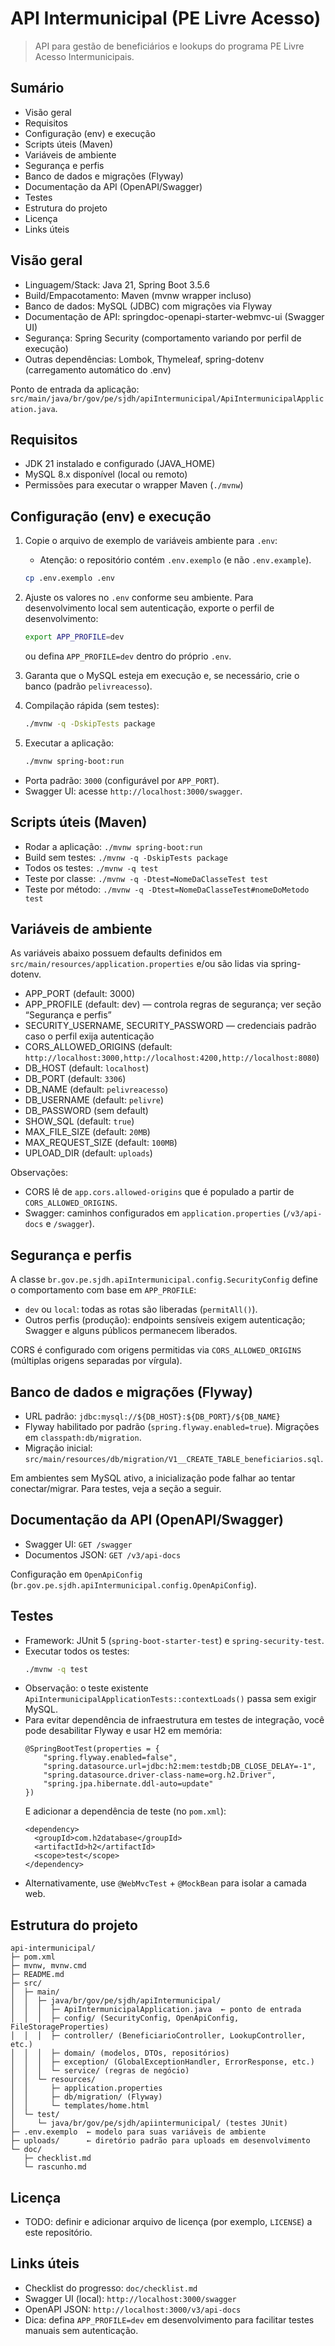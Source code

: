 # API Intermunicipal (PE Livre Acesso)

> API para gestão de beneficiários e lookups do programa PE Livre Acesso Intermunicipais.

## Sumário
- Visão geral
- Requisitos
- Configuração (env) e execução
- Scripts úteis (Maven)
- Variáveis de ambiente
- Segurança e perfis
- Banco de dados e migrações (Flyway)
- Documentação da API (OpenAPI/Swagger)
- Testes
- Estrutura do projeto
- Licença
- Links úteis

## Visão geral
- Linguagem/Stack: Java 21, Spring Boot 3.5.6
- Build/Empacotamento: Maven (mvnw wrapper incluso)
- Banco de dados: MySQL (JDBC) com migrações via Flyway
- Documentação de API: springdoc-openapi-starter-webmvc-ui (Swagger UI)
- Segurança: Spring Security (comportamento variando por perfil de execução)
- Outras dependências: Lombok, Thymeleaf, spring-dotenv (carregamento automático do .env)

Ponto de entrada da aplicação: `src/main/java/br/gov/pe/sjdh/apiIntermunicipal/ApiIntermunicipalApplication.java`.

## Requisitos
- JDK 21 instalado e configurado (JAVA_HOME)
- MySQL 8.x disponível (local ou remoto)
- Permissões para executar o wrapper Maven (`./mvnw`)

## Configuração (env) e execução
1) Copie o arquivo de exemplo de variáveis ambiente para `.env`:
   - Atenção: o repositório contém `.env.exemplo` (e não `.env.example`).
   ```bash
   cp .env.exemplo .env
   ```

2) Ajuste os valores no `.env` conforme seu ambiente. Para desenvolvimento local sem autenticação, exporte o perfil de desenvolvimento:
   ```bash
   export APP_PROFILE=dev
   ```
   ou defina `APP_PROFILE=dev` dentro do próprio `.env`.

3) Garanta que o MySQL esteja em execução e, se necessário, crie o banco (padrão `pelivreacesso`).

4) Compilação rápida (sem testes):
   ```bash
   ./mvnw -q -DskipTests package
   ```

5) Executar a aplicação:
   ```bash
   ./mvnw spring-boot:run
   ```

- Porta padrão: `3000` (configurável por `APP_PORT`).
- Swagger UI: acesse `http://localhost:3000/swagger`.

## Scripts úteis (Maven)
- Rodar a aplicação: `./mvnw spring-boot:run`
- Build sem testes: `./mvnw -q -DskipTests package`
- Todos os testes: `./mvnw -q test`
- Teste por classe: `./mvnw -q -Dtest=NomeDaClasseTest test`
- Teste por método: `./mvnw -q -Dtest=NomeDaClasseTest#nomeDoMetodo test`

## Variáveis de ambiente
As variáveis abaixo possuem defaults definidos em `src/main/resources/application.properties` e/ou são lidas via spring-dotenv.

- APP_PORT (default: 3000)
- APP_PROFILE (default: dev) — controla regras de segurança; ver seção “Segurança e perfis”
- SECURITY_USERNAME, SECURITY_PASSWORD — credenciais padrão caso o perfil exija autenticação
- CORS_ALLOWED_ORIGINS (default: `http://localhost:3000,http://localhost:4200,http://localhost:8080`)
- DB_HOST (default: `localhost`)
- DB_PORT (default: `3306`)
- DB_NAME (default: `pelivreacesso`)
- DB_USERNAME (default: `pelivre`)
- DB_PASSWORD (sem default)
- SHOW_SQL (default: `true`)
- MAX_FILE_SIZE (default: `20MB`)
- MAX_REQUEST_SIZE (default: `100MB`)
- UPLOAD_DIR (default: `uploads`)

Observações:
- CORS lê de `app.cors.allowed-origins` que é populado a partir de `CORS_ALLOWED_ORIGINS`.
- Swagger: caminhos configurados em `application.properties` (`/v3/api-docs` e `/swagger`).

## Segurança e perfis
A classe `br.gov.pe.sjdh.apiIntermunicipal.config.SecurityConfig` define o comportamento com base em `APP_PROFILE`:
- `dev` ou `local`: todas as rotas são liberadas (`permitAll()`).
- Outros perfis (produção): endpoints sensíveis exigem autenticação; Swagger e alguns públicos permanecem liberados.

CORS é configurado com origens permitidas via `CORS_ALLOWED_ORIGINS` (múltiplas origens separadas por vírgula).

## Banco de dados e migrações (Flyway)
- URL padrão: `jdbc:mysql://${DB_HOST}:${DB_PORT}/${DB_NAME}`
- Flyway habilitado por padrão (`spring.flyway.enabled=true`). Migrações em `classpath:db/migration`.
- Migração inicial: `src/main/resources/db/migration/V1__CREATE_TABLE_beneficiarios.sql`.

Em ambientes sem MySQL ativo, a inicialização pode falhar ao tentar conectar/migrar. Para testes, veja a seção a seguir.

## Documentação da API (OpenAPI/Swagger)
- Swagger UI: `GET /swagger`
- Documentos JSON: `GET /v3/api-docs`

Configuração em `OpenApiConfig` (`br.gov.pe.sjdh.apiIntermunicipal.config.OpenApiConfig`).

## Testes
- Framework: JUnit 5 (`spring-boot-starter-test`) e `spring-security-test`.
- Executar todos os testes:
  ```bash
  ./mvnw -q test
  ```
- Observação: o teste existente `ApiIntermunicipalApplicationTests::contextLoads()` passa sem exigir MySQL.
- Para evitar dependência de infraestrutura em testes de integração, você pode desabilitar Flyway e usar H2 em memória:
  ```
  @SpringBootTest(properties = {
      "spring.flyway.enabled=false",
      "spring.datasource.url=jdbc:h2:mem:testdb;DB_CLOSE_DELAY=-1",
      "spring.datasource.driver-class-name=org.h2.Driver",
      "spring.jpa.hibernate.ddl-auto=update"
  })
  ```
  E adicionar a dependência de teste (no `pom.xml`):
  ```
  <dependency>
    <groupId>com.h2database</groupId>
    <artifactId>h2</artifactId>
    <scope>test</scope>
  </dependency>
  ```
- Alternativamente, use `@WebMvcTest` + `@MockBean` para isolar a camada web.

## Estrutura do projeto
```
api-intermunicipal/
├─ pom.xml
├─ mvnw, mvnw.cmd
├─ README.md
├─ src/
│  ├─ main/
│  │  ├─ java/br/gov/pe/sjdh/apiIntermunicipal/
│  │  │  ├─ ApiIntermunicipalApplication.java  ← ponto de entrada
│  │  │  ├─ config/ (SecurityConfig, OpenApiConfig, FileStorageProperties)
│  │  │  ├─ controller/ (BeneficiarioController, LookupController, etc.)
│  │  │  ├─ domain/ (modelos, DTOs, repositórios)
│  │  │  ├─ exception/ (GlobalExceptionHandler, ErrorResponse, etc.)
│  │  │  └─ service/ (regras de negócio)
│  │  └─ resources/
│  │     ├─ application.properties
│  │     ├─ db/migration/ (Flyway)
│  │     └─ templates/home.html
│  └─ test/
│     └─ java/br/gov/pe/sjdh/apiintermunicipal/ (testes JUnit)
├─ .env.exemplo  ← modelo para suas variáveis de ambiente
├─ uploads/      ← diretório padrão para uploads em desenvolvimento
└─ doc/
   ├─ checklist.md
   └─ rascunho.md
```

## Licença
- TODO: definir e adicionar arquivo de licença (por exemplo, `LICENSE`) a este repositório.

## Links úteis
- Checklist do progresso: `doc/checklist.md`
- Swagger UI (local): `http://localhost:3000/swagger`
- OpenAPI JSON: `http://localhost:3000/v3/api-docs`
- Dica: defina `APP_PROFILE=dev` em desenvolvimento para facilitar testes manuais sem autenticação.
